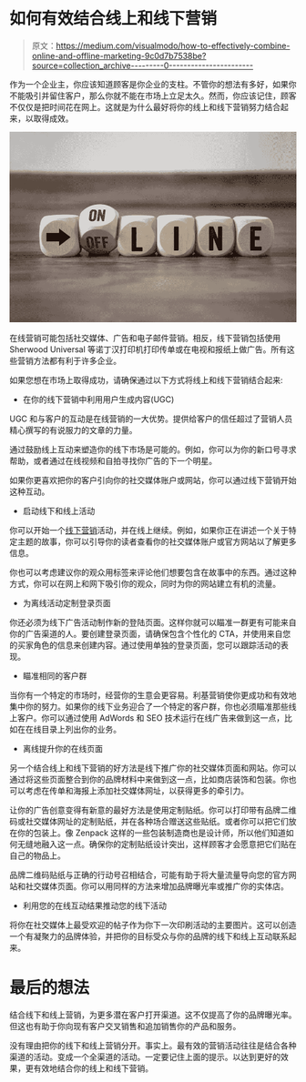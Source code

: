 # 如何有效结合线上和线下营销

> 原文：<https://medium.com/visualmodo/how-to-effectively-combine-online-and-offline-marketing-9c0d7b7538be?source=collection_archive---------0----------------------->

作为一个企业主，你应该知道顾客是你企业的支柱。不管你的想法有多好，如果你不能吸引并留住客户，那么你就不能在市场上立足太久。然而，你应该记住，顾客不仅仅是把时间花在网上。这就是为什么最好将你的线上和线下营销努力结合起来，以取得成效。

![](img/db7e4383800706f64f7a82d8076d8303.png)

在线营销可能包括社交媒体、广告和电子邮件营销。相反，线下营销包括使用 Sherwood Universal 等诺丁汉打印机打印传单或在电视和报纸上做广告。所有这些营销方法都有利于许多企业。

如果您想在市场上取得成功，请确保通过以下方式将线上和线下营销结合起来:

*   在你的线下营销中利用用户生成内容(UGC)

UGC 和与客户的互动是在线营销的一大优势。提供给客户的信任超过了营销人员精心撰写的有说服力的文章的力量。

通过鼓励线上互动来塑造你的线下市场是可能的。例如，你可以为你的新口号寻求帮助，或者通过在线视频和自拍寻找你广告的下一个明星。

如果你更喜欢把你的客户引向你的社交媒体账户或网站，你可以通过线下营销开始这种互动。

*   启动线下和线上活动

你可以开始一个[线下营销](https://visualmodo.com/how-to-leverage-offline-marketing-for-fundraising/how-to-leverage-offline-marketing-for-fundraising/)活动，并在线上继续。例如，如果你正在讲述一个关于特定主题的故事，你可以引导你的读者查看你的社交媒体账户或官方网站以了解更多信息。

你也可以考虑建议你的观众用标签来评论他们想要包含在故事中的东西。通过这种方式，你可以在网上和网下吸引你的观众，同时为你的网站建立有机的流量。

*   为离线活动定制登录页面

你还必须为线下广告活动制作新的登陆页面。这样你就可以瞄准一群更有可能来自你的广告渠道的人。要创建登录页面，请确保包含个性化的 CTA，并使用来自您的买家角色的信息来创建内容。通过使用单独的登录页面，您可以跟踪活动的表现。

*   瞄准相同的客户群

当你有一个特定的市场时，经营你的生意会更容易。利基营销使你更成功和有效地集中你的努力。如果你的线下业务迎合了一个特定的客户群，你也必须瞄准那些线上客户。你可以通过使用 AdWords 和 SEO 技术运行在线广告来做到这一点，比如在在线目录上列出你的业务。

*   离线提升你的在线页面

另一个结合线上和线下营销的好方法是线下推广你的社交媒体页面和网站。你可以通过将这些页面整合到你的品牌材料中来做到这一点，比如商店装饰和包装。你也可以考虑在传单和海报上添加社交媒体网址，以获得更多的牵引力。

让你的广告创意变得有新意的最好方法是使用定制贴纸。你可以打印带有品牌二维码或社交媒体网址的定制贴纸，并在各种场合赠送这些贴纸。或者你可以把它们放在你的包装上。像 Zenpack 这样的一些包装制造商也是设计师，所以他们知道如何无缝地融入这一点。确保你的定制贴纸设计突出，这样顾客才会愿意把它们贴在自己的物品上。

品牌二维码贴纸与正确的行动号召相结合，可能有助于将大量流量导向您的官方网站和社交媒体页面。你可以用同样的方法来增加品牌曝光率或推广你的实体店。

*   利用您的在线互动结果推动您的线下活动

将你在社交媒体上最受欢迎的帖子作为你下一次印刷活动的主要图片。这可以创造一个有凝聚力的品牌体验，并把你的目标受众与你的品牌的线下和线上互动联系起来。

# 最后的想法

结合线下和线上营销，为更多潜在客户打开渠道。这不仅提高了你的品牌曝光率。但这也有助于你向现有客户交叉销售和追加销售你的产品和服务。

没有理由把你的线下和线上营销分开。事实上。最有效的营销活动往往是结合各种渠道的活动。变成一个全渠道的活动。一定要记住上面的提示。以达到更好的效果，更有效地结合你的线上和线下营销。